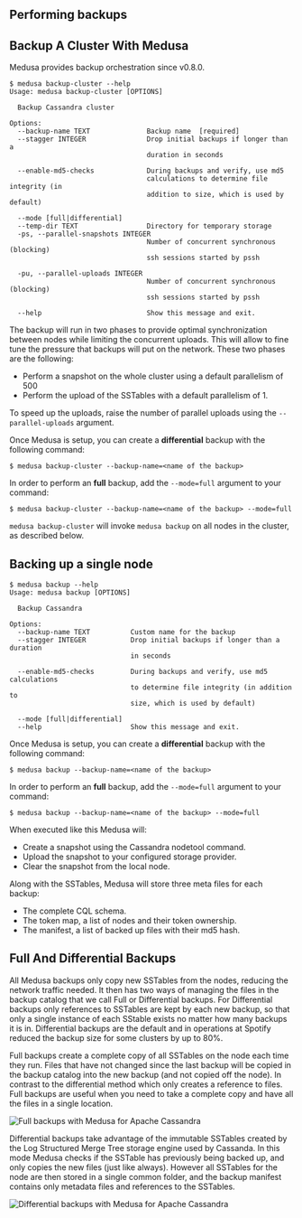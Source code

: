 Performing backups
------------------

## Backup A Cluster With Medusa

Medusa provides backup orchestration since v0.8.0.

```
$ medusa backup-cluster --help
Usage: medusa backup-cluster [OPTIONS]

  Backup Cassandra cluster

Options:
  --backup-name TEXT              Backup name  [required]
  --stagger INTEGER               Drop initial backups if longer than a
                                  duration in seconds

  --enable-md5-checks             During backups and verify, use md5
                                  calculations to determine file integrity (in
                                  addition to size, which is used by default)

  --mode [full|differential]
  --temp-dir TEXT                 Directory for temporary storage
  -ps, --parallel-snapshots INTEGER
                                  Number of concurrent synchronous (blocking)
                                  ssh sessions started by pssh

  -pu, --parallel-uploads INTEGER
                                  Number of concurrent synchronous (blocking)
                                  ssh sessions started by pssh

  --help                          Show this message and exit.
```

The backup will run in two phases to provide optimal synchronization between nodes while limiting the concurrent uploads. This will allow to fine tune the pressure that backups will put on the network.
These two phases are the following:

- Perform a snapshot on the whole cluster using a default parallelism of 500
- Perform the upload of the SSTables with a default parallelism of 1.

To speed up the uploads, raise the number of parallel uploads using the `--parallel-uploads` argument.

Once Medusa is setup, you can create a **differential** backup with the following command:

```
$ medusa backup-cluster --backup-name=<name of the backup>
```

In order to perform an **full** backup, add the `--mode=full` argument to your command:

```
$ medusa backup-cluster --backup-name=<name of the backup> --mode=full
```

`medusa backup-cluster` will invoke `medusa backup` on all nodes in the cluster, as described below.

## Backing up a single node

```
$ medusa backup --help
Usage: medusa backup [OPTIONS]

  Backup Cassandra

Options:
  --backup-name TEXT          Custom name for the backup
  --stagger INTEGER           Drop initial backups if longer than a duration
                              in seconds

  --enable-md5-checks         During backups and verify, use md5 calculations
                              to determine file integrity (in addition to
                              size, which is used by default)

  --mode [full|differential]
  --help                      Show this message and exit.
```

Once Medusa is setup, you can create a **differential** backup with the following command:

```
$ medusa backup --backup-name=<name of the backup>
```

In order to perform an **full** backup, add the `--mode=full` argument to your command:

```
$ medusa backup --backup-name=<name of the backup> --mode=full
```

When executed like this Medusa will:

* Create a snapshot using the Cassandra nodetool command.
* Upload the snapshot to your configured storage provider.
* Clear the snapshot from the local node.

Along with the SSTables, Medusa will store three meta files for each backup:

* The complete CQL schema.
* The token map, a list of nodes and their token ownership.
* The manifest, a list of backed up files with their md5 hash.

## Full And Differential Backups

All Medusa backups only copy new SSTables from the nodes, reducing the network traffic needed. 
It then has two ways of managing the files in the backup catalog that we call Full or Differential backups. 
For Differential backups only references to SSTables are kept by each new backup, so that only a single instance of each SStable exists no matter how many backups it is in. 
Differential backups are the default and in operations at Spotify reduced the backup size for some clusters by up to 80%.

Full backups create a complete copy of all SSTables on the node each time they run. 
Files that have not changed since the last backup will be copied in the backup catalog into the new backup (and not copied off the node). 
In contrast to the differential method which only creates a reference to files. 
Full backups are useful when you need to take a complete copy and have all the files in a single location.

![Full backups with Medusa for Apache Cassandra](images/medusa_current_full_backups.png)

Differential backups take advantage of the immutable SSTables created by the Log Structured Merge Tree storage engine used by Cassanda. 
In this mode Medusa checks if the SSTable has previously being backed up, and only copies the new files (just like always). 
However all SSTables for the node are then stored in a single common folder, and the backup manifest contains only metadata files and references to the SSTables.

![Differential backups with Medusa for Apache Cassandra](images/medusa_incremental_backup.png)


